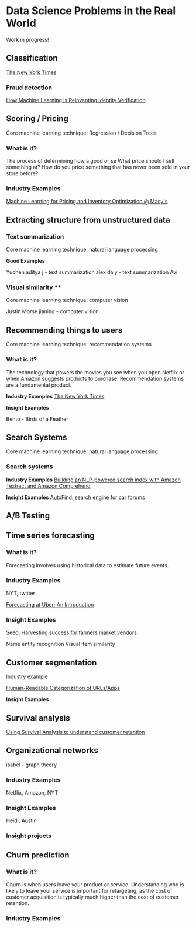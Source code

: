 # Data Science Problems in the Real World

Work in progress! 

## Classification

[The New York Times](https://open.nytimes.com/how-does-this-article-make-you-feel-4684e5e9c47)

### Fraud detection
[How Machine Learning is Reinventing Identity Verification](https://www.socure.com/blog/how-machine-learning-is-reinventing-identity-verification)

## Scoring / Pricing

Core machine learning technique: Regression / Decision Trees

### What is it?

The process of determining how a good or se
What price should I sell something at? How do you price something that has never been sold in your store before?

### Industry Examples

[Machine Learning for Pricing and Inventory Optimization @ Macy's](https://www.youtube.com/watch?time_continue=60&v=U7QQMwiyMxI&feature=emb_title)


## Extracting structure from unstructured data

### Text summarization

Core machine learning technique: natural language processing

**Good Examples** 

Yuchen
aditya j - text summarization
alex daly - text summarization
Avi

### Visual similarity **

Core machine learning technique: computer vision

Justin Morse
jianing - computer vision

## Recommending things to users

Core machine learning technique: recommendation systems

### What is it?
The technology that powers the movies you see when you open Netflix or when Amazon suggests products to purchase. Recommendation systems are a fundamental product.

**Industry Examples**
[The New York Times](https://open.nytimes.com/how-the-new-york-times-is-experimenting-with-recommendation-algorithms-562f78624d26)



**Insight Examples**

Bento - Birds of a Feather

## Search Systems

Core machine learning technique: natural language processing

### Search systems

**Industry Examples**
[Building an NLP-powered search index with Amazon Textract and Amazon Comprehend](https://aws.amazon.com/blogs/machine-learning/building-an-nlp-powered-search-index-with-amazon-textract-and-amazon-comprehend/)

**Insight Examples**
[AutoFind: search engine for car forums](https://platform.insightdata.com/projects/autofind-search-engine-for-car-forums)


## A/B Testing

## Time series forecasting

### What is it?

Forecasting involves using historical data to estimate future events. 

### Industry Examples

NYT, twitter

[Forecasting at Uber: An Introduction](https://eng.uber.com/forecasting-introduction/)

### Insight Examples

[Seed: Harvesting success for farmers market vendors](https://platform.insightdata.com/projects/seed-harvesting-success-for-farmers-market-vendors)

Name entity recognition
Visual item similarity

## Customer segmentation

Industry example

[Human-Readable Categorization of URLs/Apps](https://data-science-mediamath.ghost.io/human-readable-categorization-of-urls-apps/)

**Insight Examples**


## Survival analysis

[Using Survival Analysis to understand customer retention](https://youtu.be/aKZQUaNHYb0)

## Organizational networks

isabel - graph theory


### Industry Examples

Netflix, Amazon, NYT


### Insight Examples

Heidi, Austin



### Insight projects

## Churn prediction

### What is it?

Churn is when users leave your product or service. Understanding who is likely to leave your service is important for retargeting, as the cost of customer acquisition is typically much higher than the cost of customer retention.

### Industry Examples





<!--stackedit_data:
eyJoaXN0b3J5IjpbLTEyMTI3NDIzMTMsMTQyODU2MTczXX0=
-->